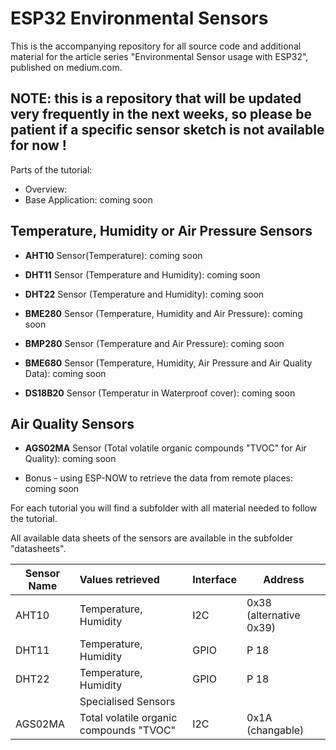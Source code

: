 # ESP32 Environmental Sensors
This is the accompanying repository for all source code and additional material for the article series "Environmental Sensor usage with ESP32", published on medium.com.

## NOTE: this is a repository that will be updated very frequently in the next weeks, so please be patient if a specific sensor sketch is not available for now !

Parts of the tutorial:
- Overview:
- Base Application: coming soon
## Temperature, Humidity or Air Pressure Sensors
- **AHT10** Sensor(Temperature): coming soon
- **DHT11** Sensor (Temperature and Humidity): coming soon
- **DHT22** Sensor (Temperature and Humidity): coming soon

- **BME280** Sensor (Temperature, Humidity and Air Pressure): coming soon
- **BMP280** Sensor (Temperature and Air Pressure): coming soon
- **BME680** Sensor (Temperature, Humidity, Air Pressure and Air Quality Data): coming soon
- **DS18B20** Sensor (Temperatur in Waterproof cover): coming soon
## Air Quality Sensors
- **AGS02MA** Sensor (Total volatile organic compounds "TVOC" for Air Quality): coming soon

- Bonus - using ESP-NOW to retrieve the data from remote places: coming soon

For each tutorial you will find a subfolder with all material needed to follow the tutorial.

All available data sheets of the sensors are available in the subfolder "datasheets".

| Sensor Name | Values retrieved | Interface | Address |
|-------------|:-----------------|:----------|---------|
| AHT10 | Temperature, Humidity | I2C | 0x38 (alternative 0x39) |
| DHT11 | Temperature, Humidity | GPIO | P 18 |
| DHT22 | Temperature, Humidity | GPIO | P 18 |
| | Specialised Sensors | |
| AGS02MA | Total volatile organic compounds "TVOC" | I2C | 0x1A (changable) |

